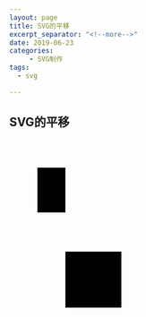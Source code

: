 ```yaml
---
layout: page
title: SVG的平移
excerpt_separator: "<!--more-->"
date: 2019-06-23
categories:
     - SVG制作
tags:
  - svg

---
```


<!--more-->
## SVG的平移
<body>
<svg>
<rect x="50" y="50" width="50" height="80">
<animate attributeType="XML" attributeName="x" 
from="50" to="300" dur="4s" begin="1s"
restart="always" repeatCount="10">
</animate>
</rect>
</body>
- (attributeType：变化的类型，是HTML还是css)
- 创建一个SVG图形，设定好x，y两个坐标，再设定往哪个轴移动attributeName，再设定from、to既可以设定起始和结束坐标，还有添加过程的时间dur、开始前的时间begin、restart、repeatCount等即可以完成SVG图片的平移动画。
<body>
<svg>
<rect x="100" y="50" width="100" height="100">
<animate attributeType="XML" attributeName="y" 
from="50" to="100" dur="6s" begin="1s"
restart="always" repeatCount="10">
</animate>
</rect>
</body>